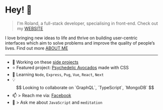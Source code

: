 # Hey! 👋

> I'm Roland, a full-stack developer, specialising in front-end. Check out my [WEBSITE](https://rolandlevy.co.uk/)

I love bringing new ideas to life and thrive on building user-centric interfaces which aim to solve problems and improve the quality of people’s lives. Find out more [ABOUT ME](https://rolandlevy.co.uk/#about)
___

+ 🚀  Working on these [side projects](https://rolandlevy.co.uk/#projects)
+ ⭐️  Featured project: [Psychedelic Avocados](https://github.com/rolandjlevy/css-hypnotic-wave-of-psychedelic-avocados) made with CSS
+ 🌱  Learning `Node`, `Express`, `Pug`, `Vue`, `React`, `Next`
+ 💡  $$ Looking to collaborate on `GraphQL`, `TypeScript`, `MongoDB` $$
+ 📫  > Reach me via: [Facebook](https://www.facebook.com/rolandjlevy)
+ 💬  > Ask me about `JavaScript` and `meditation`

